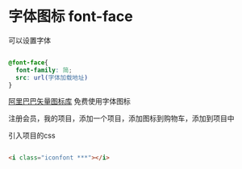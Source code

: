 # 字体图标 font-face

可以设置字体

```css

@font-face{ 
  font-family: 简;
  src: url(字体加载地址)
}

```

[阿里巴巴矢量图标库](https://www.iconfont.cn) 免费使用字体图标

注册会员，我的项目，添加一个项目，添加图标到购物车，添加到项目中

引入项目的css

```html

<i class="iconfont ***"></i>
```